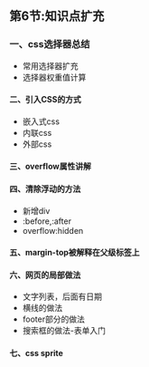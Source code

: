 ## 第6节:知识点扩充

### 一、css选择器总结
* 常用选择器扩充
* 选择器权重值计算

#### 二、引入CSS的方式
* 嵌入式css
* 内联css
* 外部css

#### 三、overflow属性讲解

#### 四、清除浮动的方法
* 新增div
* :before,:after
* overflow:hidden


#### 五、margin-top被解释在父级标签上

#### 六、网页的局部做法
* 文字列表，后面有日期
* 横线的做法
* footer部分的做法
* 搜索框的做法-表单入门

#### 七、css sprite
